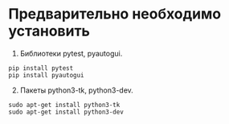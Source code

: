 # Предварительно необходимо установить 

1. Библиотеки pytest, pyautogui.

```
pip install pytest
pip install pyautogui
```

2. Пакеты python3-tk, python3-dev.

```
sudo apt-get install python3-tk 
sudo apt-get install python3-dev
```

